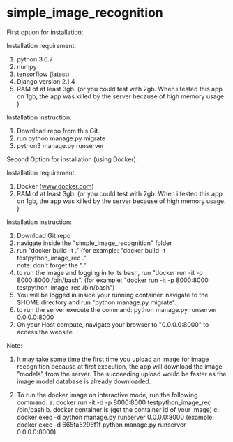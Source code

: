 # simple_image_recognition

First option for installation:

Installation requirement:

1. python 3.6.7
2. numpy
3. tensorflow (latest)
4. Django version 2.1.4
5. RAM of at least 3gb. (or you could test with 2gb. When i tested this app on 1gb, the app was killed by the server because of high memory usage. )

Installation instruction:

1. Download repo from this Git.
2. run python manage.py migrate
3. python3 manage.py runserver



Second Option for installation (using Docker):

Installation requirement:

1. Docker (www.docker.com)
2. RAM of at least 3gb. (or you could test with 2gb. When i tested this app on 1gb, the app was killed by the server because of high memory usage. )

Installation instruction:

1. Download Git repo
2. navigate inside the "simple_image_recognition" folder
3. run "docker build -t <name of image> ."  (for example:  "docker build -t testpython_image_rec ."  
	note: don't forget the "."
4. to run the image and logging in to its bash, run "docker run -it -p 8000:8000 <name of image> /bin/bash".  (for example: "docker run -it -p 8000:8000 testpython_image_rec /bin/bash") 
5.  You will be logged in inside your running container.  navigate to the $HOME directory and run "python manage.py migrate".
6.  to run the server execute the command: python manage.py runserver 0.0.0.0:8000
7.  On your Host compute, navigate your browser to "0.0.0.0:8000" to access the website

Note:
1. It may take some time the first time you upload an image for image recognition because at first execution, the app will download the image "models" from the server.  The succeeding upload would be faster as the image model database is already downloaded.



2. To run the docker image on interactive mode, run the following command:
	a. docker run -it -d -p 8000:8000 testpython_image_rec /bin/bash
	b.  docker container ls   (get the container id of your image)
 	c. docker exec -d  <container id> python manage.py runserver 0.0.0.0:8000   (example: docker exec -d  665fa5295f1f python manage.py runserver 0.0.0.0:8000)
	
